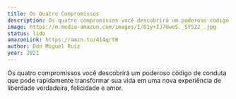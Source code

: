 ```yaml
---
title: Os Quatro Compromissos
description: Os quatro compromissos você descobrirá um poderoso código de conduta que pode rapidamente transformar sua vida em uma nova experiência de liberdade verdadeira, felicidade e amor.
image: https://m.media-amazon.com/images/I/81y+IJ7UweS._SY522_.jpg
status: lido
amazonLink: https://amzn.to/414qrtW
author: Don Miguel Ruiz
year: 2021
---
```


Os quatro compromissos você descobrirá um poderoso código de conduta que pode rapidamente transformar sua vida em uma nova experiência de liberdade verdadeira, felicidade e amor.